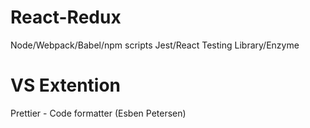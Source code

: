 # React-Redux
Node/Webpack/Babel/npm scripts
Jest/React Testing Library/Enzyme
# VS Extention
Prettier - Code formatter (Esben Petersen)